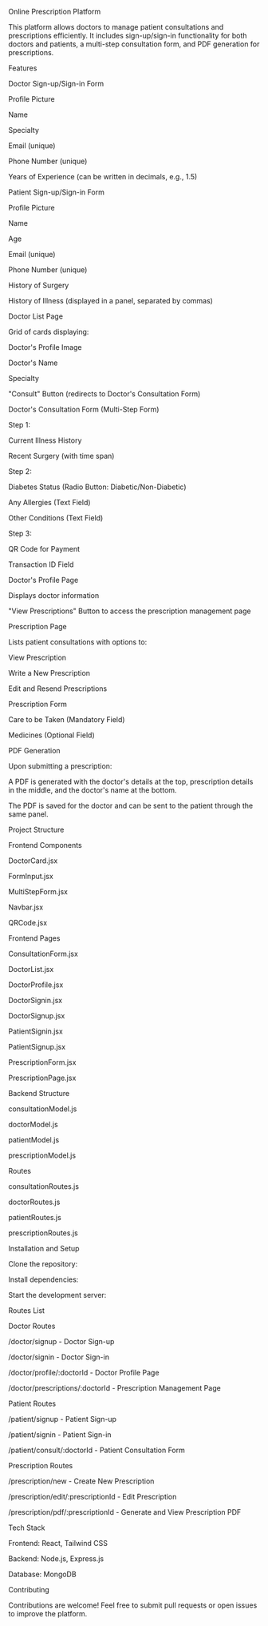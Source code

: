 Online Prescription Platform

This platform allows doctors to manage patient consultations and prescriptions efficiently. It includes sign-up/sign-in functionality for both doctors and patients, a multi-step consultation form, and PDF generation for prescriptions.

Features

Doctor Sign-up/Sign-in Form

Profile Picture

Name

Specialty

Email (unique)

Phone Number (unique)

Years of Experience (can be written in decimals, e.g., 1.5)

Patient Sign-up/Sign-in Form

Profile Picture

Name

Age

Email (unique)

Phone Number (unique)

History of Surgery

History of Illness (displayed in a panel, separated by commas)

Doctor List Page

Grid of cards displaying:

Doctor's Profile Image

Doctor's Name

Specialty

"Consult" Button (redirects to Doctor's Consultation Form)

Doctor's Consultation Form (Multi-Step Form)

Step 1:

Current Illness History

Recent Surgery (with time span)

Step 2:

Diabetes Status (Radio Button: Diabetic/Non-Diabetic)

Any Allergies (Text Field)

Other Conditions (Text Field)

Step 3:

QR Code for Payment

Transaction ID Field

Doctor's Profile Page

Displays doctor information

"View Prescriptions" Button to access the prescription management page

Prescription Page

Lists patient consultations with options to:

View Prescription

Write a New Prescription

Edit and Resend Prescriptions

Prescription Form

Care to be Taken (Mandatory Field)

Medicines (Optional Field)

PDF Generation

Upon submitting a prescription:

A PDF is generated with the doctor's details at the top, prescription details in the middle, and the doctor's name at the bottom.

The PDF is saved for the doctor and can be sent to the patient through the same panel.

Project Structure

Frontend Components

DoctorCard.jsx

FormInput.jsx

MultiStepForm.jsx

Navbar.jsx

QRCode.jsx

Frontend Pages

ConsultationForm.jsx

DoctorList.jsx

DoctorProfile.jsx

DoctorSignin.jsx

DoctorSignup.jsx

PatientSignin.jsx

PatientSignup.jsx

PrescriptionForm.jsx

PrescriptionPage.jsx

Backend Structure

consultationModel.js

doctorModel.js

patientModel.js

prescriptionModel.js

Routes

consultationRoutes.js

doctorRoutes.js

patientRoutes.js

prescriptionRoutes.js

Installation and Setup

Clone the repository:

Install dependencies:

Start the development server:

Routes List

Doctor Routes

/doctor/signup - Doctor Sign-up

/doctor/signin - Doctor Sign-in

/doctor/profile/:doctorId - Doctor Profile Page

/doctor/prescriptions/:doctorId - Prescription Management Page

Patient Routes

/patient/signup - Patient Sign-up

/patient/signin - Patient Sign-in

/patient/consult/:doctorId - Patient Consultation Form

Prescription Routes

/prescription/new - Create New Prescription

/prescription/edit/:prescriptionId - Edit Prescription

/prescription/pdf/:prescriptionId - Generate and View Prescription PDF

Tech Stack

Frontend: React, Tailwind CSS

Backend: Node.js, Express.js

Database: MongoDB

Contributing

Contributions are welcome! Feel free to submit pull requests or open issues to improve the platform.